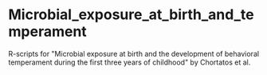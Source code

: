 # Microbial_exposure_at_birth_and_temperament

R-scripts for "Microbial exposure at birth and the development of behavioral temperament during the first three years of childhood" by Chortatos et al.
